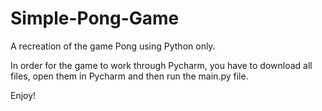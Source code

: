 # Simple-Pong-Game
A recreation of the game Pong using Python only.

In order for the game to work through Pycharm, you have to download all files, open them in Pycharm and then run the main.py file. 

Enjoy!
